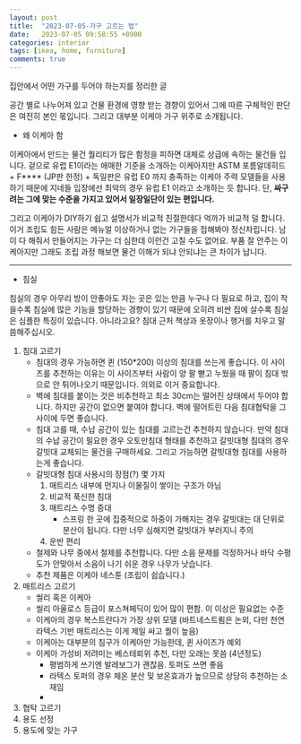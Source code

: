 ```yaml
---
layout: post
title:  "2023-07-05-가구 고르는 법"
date:   2023-07-05 09:58:55 +0900
categories: interior
tags: [ikea, home, furniture]
comments: true
---
```

집안에서 어떤 가구를 두어야 하는지를 정리한 글

공간 별로 나누어져 있고 건물 환경에 영향 받는 경향이 있어서 그에 따른 구체적인 판단은 여전히 본인 몫입니다.
그리고 대부분 이케아 가구 위주로 소개됩니다.

* 왜 이케아 함

이케아에서 만드는 물건 퀄리티가 많은 함정을 피하면 대체로 상급에 속하는 물건들 입니다. 겉으로 유럽 E1이라는 애매한 기준을 소개하는 이케아지만 ASTM 포름알데히드 + F**** (JP판 한정) + 독일판은 유럽 E0 까지 충족하는 이케아 주력 모델들을 사용하기 때문에 지네들 입장에선 최악의 경우 유럽 E1 이라고 소개하는 듯 합니다. 단, ____싸구려는 그에 맞는 수준을 가지고 있어서 일장일단이 있는 편입니다.____

그리고 이케아가 DIY하기 쉽고 설명서가 비교적 친절한데다 억까가 비교적 덜 합니다. 이거 조립도 힘든 사람은 메뉴얼 이상하거나 없는 가구들을 접해봐야 정신차립니다. 남이 다 해줘서 만들어지는 가구는 더 심한데 이런건 고칠 수도 없어요. 부품 잘 안주는 이케아지만 그래도 조립 과정 해보면 물건 이해가 되냐 안되냐는 큰 차이가 납니다. 



---

* 침실

침실의 경우 아무리 방이 안좋아도 자는 곳은 있는 만큼 누구나 다 필요로 하고, 집이 작을수록 침실에 많은 기능을 할당하는 경향이 있기 때문에 오히려 비싼 집에 살수록 침실은 심플한 특징이 있습니다. 아니라고요? 침대 근처 책상과 옷장이나 행거를 치우고 말씀해주십시오.

1. 침대 고르기
   * 침대의 경우 가능하면 퀸 (150*200) 이상의 침대를 쓰는게 좋습니다. 이 사이즈를 추천하는 이유는 이 사이즈부터 사람이 양 팔 뻗고 누웠을 때 팔이 침대 밖으로 안 튀어나오기 때문입니다. 의외로 이거 중요합니다.
   * 벽에 침대를 붙이는 것은 비추천하고 최소 30cm는 떨어진 상태에서 두어야 합니다. 하지만 공간이 없으면 붙여야 합니다. 벽에 떨어트린 다음 침대협탁을 그 사이에 두면 좋습니다.
   * 침대 고를 때, 수납 공간이 있는 침대를 고르는건 추천하지 않습니다. 만약 침대의 수납 공간이 필요한 경우 오토만침대 형태를 추천하고 갈빗대형 침대의 경우 갈빗대 교체되는 물건을 구매하세요. 그리고 가능하면 갈빗대형 침대를 사용하는게 좋습니다.
   * 갈빗대형 침대 사용시의 장점(?) 몇 가지
     1. 매트리스 내부에 먼지나 이물질이 쌓이는 구조가 아님
     2. 비교적 푹신한 침대
     3. 매트리스 수명 증대
        * 스프링 한 곳에 집중적으로 하중이 가해지는 경우 갈빗대는 대 단위로 분산이 됩니다. 다만 너무 심해지면 갈빗대가 부러지니 주의
     4. 운반 편리
   * 철제와 나무 중에서 철제를 추천합니다. 다만 소음 문제를 걱정하거나 바닥 수평도가 안맞아서 소음이 나기 쉬운 경우 나무가 낫습니다.
   * 추천 제품은 이케아 네스툰 (조립이 쉽습니다.)
2. 매트리스 고르기
   * 씰리 혹은 이케아
   * 씰리 아울로스 등급이 포스쳐페딕이 있어 많이 편함. 이 이상은 필요없는 수준
   * 이케아의 경우 복스트란다가 가장 상위 모델 (바트네스트룀은 논외, 다만 천연 라텍스 기반 매트리스는 이게 제일 싸고 퀄이 높음)
   * 이케아는 대부분의 침구가 이케아만 가능한데, 퀸 사이즈가 예외
   * 이케아 가성비 저려미는 베스테뢰위 추천, 다만 오래는 못씀 (4년정도)
     * 평범하게 쓰기엔 발레보그가 괜찮음. 토퍼도 쓰면 좋음
     * 라텍스 토퍼의 경우 체온 분산 및 보온효과가 높으므로 상당히 추천하는 소재임
     *
3. 협탁 고르기
4. 용도 선정
5. 용도에 맞는 가구
